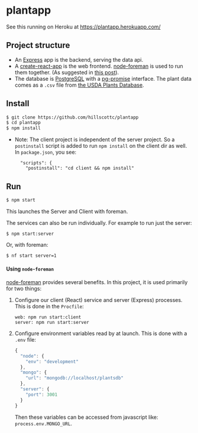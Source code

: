 # plantapp

See this running on Heroku at <a href="https://plantapp.herokuapp.com/">https://plantapp.herokuapp.com/</a>

## Project structure
- An [Express] app is the backend, serving the data api.
- A [create-react-app] is the web frontend. [node-foreman] is used to run them together. (As suggested in [this post]).
- The database is [PostgreSQL] with a [pg-promise] interface. The plant data comes as a `.csv` file from [the USDA Plants Database]. 

## Install
```sh
$ git clone https://github.com/hillscottc/plantapp
$ cd plantapp
$ npm install
```
- Note: The client project is independent of the server project. So a `postinstall` script is added to run `npm install` on the client dir as well. In `package.json`, you see:
    ```
      "scripts": {
        "postinstall": "cd client && npm install"
    ```

## Run
```sh
$ npm start
```
This launches the Server and Client with foreman.

The services can also be run individually. For example to run just the server:
```
$ npm start:server
```
Or, with foreman:
```sh
$ nf start server=1
```


#### Using `node-foreman`
[node-foreman] provides several benefits. In this project, it is used primarily for two things:
 
1. Configure our client (React) service and server (Express) processes. This is done in the `Procfile`:
    ```
    web: npm run start:client
    server: npm run start:server
    ```

2. Configure environment variables read by at launch. This is done with a `.env` file:
    ```javascript
    {
      "node": {
        "env": "development"
      },
      "mongo": {
        "url": "mongodb://localhost/plantsdb"
      },
      "server": {
        "port": 3001
      }
    }
    ```
    Then these variables can be accessed from javascript like: `process.env.MONGO_URL`.
 
[Express]: https://expressjs.com/   
[create-react-app]: https://github.com/facebookincubator/create-react-app 
[this post]: https://www.fullstackreact.com/articles/using-create-react-app-with-a-server/
[node-foreman]: http://strongloop.github.io/node-foreman/
[the USDA Plants Database]: https://plants.usda.gov/dl_all.html
[PostgreSQL]: https://www.postgresql.org/
[pg-promise]: https://github.com/vitaly-t/pg-promise

